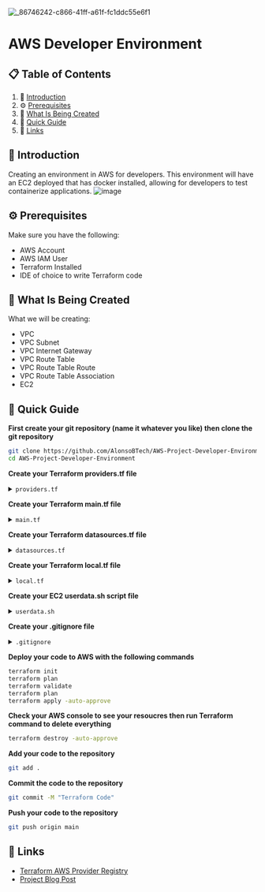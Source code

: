 ![_86746242-c866-41ff-a61f-fc1ddc55e6f1](https://github.com/AlonsoBTech/AWS-Project-Developer-Environment/assets/160416175/5dfe7655-0d4d-4c4a-b428-f6f600e88272)
# AWS Developer Environment

## 📋 <a name="table">Table of Contents</a>

1. 🤖 [Introduction](#introduction)
2. ⚙️ [Prerequisites](#prerequisites)
3. 🔋 [What Is Being Created](#what-is-being-created)
4. 🤸 [Quick Guide](#quick-guide)
5. 🔗 [Links](#links)

## <a name="introduction">🤖 Introduction</a>

Creating an environment in AWS for developers. This environment will have an EC2 deployed that has docker installed, allowing for developers to test containerize applications.
![image](https://github.com/AlonsoBTech/AWS-Project-Developer-Environment/assets/160416175/5b246a3a-34c5-476b-9bc2-531fdefa196d)

## <a name="prerequisites">⚙️ Prerequisites</a>

Make sure you have the following:

- AWS Account
- AWS IAM User
- Terraform Installed
- IDE of choice to write Terraform code

## <a name="what-is-being-created">🔋 What Is Being Created</a>

What we will be creating:

- VPC
- VPC Subnet
- VPC Internet Gateway
- VPC Route Table
- VPC Route Table Route
- VPC Route Table Association
- EC2

## <a name="quick-guide">🤸 Quick Guide</a>

**First create your git repository (name it whatever you like) then clone the git repository**

```bash
git clone https://github.com/AlonsoBTech/AWS-Project-Developer-Environment.git
cd AWS-Project-Developer-Environment
```

**Create your Terraform providers.tf file**

</details>

<details>
<summary><code>providers.tf</code></summary>

```bash
terraform {
  required_providers {
    aws = {
      source  = "hashicorp/aws"
      version = "~> 5.40.0"
    }
  }
}

provider "aws" {
  region  = "ca-central-1"
}
```
</details>

**Create your Terraform main.tf file**

</details>

<details>
<summary><code>main.tf</code></summary>

```bash
### Creating VPC
resource "aws_vpc" "project1" {
  cidr_block           = "10.0.0.0/16"
  enable_dns_hostnames = true
  enable_dns_support   = true

  tags = {
    Name = "Project1_VPC"
  }
}

### Creating Public Subnet
resource "aws_subnet" "Project1_Public_Subnet_1" {
  vpc_id                  = aws_vpc.project1.id
  cidr_block              = "10.0.1.0/24"
  map_public_ip_on_launch = true
  availability_zone       = "ca-central-1a"

  tags = {
    Name = "Project1_Public"
  }
}

### Creating Internet Gateway
resource "aws_internet_gateway" "Project1_IGW" {
  vpc_id = aws_vpc.project1.id

  tags = {
    Name = "Project1_IGW"
  }
}

### Creating Route Table
resource "aws_route_table" "Project_Public_RT" {
    vpc_id = aws_vpc.project1.id

    route {
        cidr_block = "0.0.0.0/0"
        gateway_id = aws_internet_gateway.Project1_IGW.id
    }

    tags = {
      Name = "Project1_PublicRT"
    }
}

### Creating Route Table Association
resource "aws_route_table_association" "Project1_pub_asso1" {
  subnet_id      = aws_subnet.Project1_Public_Subnet_1.id
  route_table_id = aws_route_table.Project_Public_RT.id
}

### Creating Security Group
resource "aws_security_group" "Project1_DevApp_Sg" {
  name        = "Project1_DevApp_Sg"
  description = "Allow SSH, HTTP, HTTPS inbound traffic and all outbound traffic"
  vpc_id      = aws_vpc.project1.id

  ingress {
    from_port   = 22
    to_port     = 22
    protocol    = "tcp"
    cidr_blocks = ["${local.my_ip.ip}/32"]
  }

  ingress {
    from_port   = 80
    to_port     = 80
    protocol    = "tcp"
    cidr_blocks = ["0.0.0.0/0"]
  }

  ingress {
    from_port   = 8080
    to_port     = 8080
    protocol    = "tcp"
    cidr_blocks = ["0.0.0.0/0"]
  }

  ingress {
    from_port   = 443
    to_port     = 443
    protocol    = "tcp"
    cidr_blocks = ["0.0.0.0/0"]
  }

  egress {
    from_port   = 0
    to_port     = 0
    protocol    = "-1"
    cidr_blocks = ["0.0.0.0/0"]
  }

  tags = {
    Name = "Dev-SG"
  }
}

### Creating EC2 SSH Key
resource "aws_key_pair" "project1_key" {
  key_name   = "pj1key"
  public_key = file("PATH-TO-YOUR-SSH-KEY")
}

### Creating EC2 Instance
resource "aws_instance" "dev1" {
  ami                    = data.aws_ami.ubuntu.id
  instance_type          = "t2.micro"
  key_name               = aws_key_pair.project1_key.id
  vpc_security_group_ids = [aws_security_group.Project1_DevApp_Sg.id]
  subnet_id              = aws_subnet.Project1_Public_Subnet_1.id
  user_data              = file("userdata.sh")

  root_block_device {
    volume_size = 10
  }

  tags = {
    Name = "dev1_ec2"
  }
}
```
</details>

**Create your Terraform datasources.tf file**

</details>

<details>
<summary><code>datasources.tf</code></summary>
  
```bash
data "aws_ami" "ubuntu" {
  most_recent = true

  filter {
    name   = "name"
    values = ["ubuntu/images/hvm-ssd/ubuntu-jammy-22.04-amd64-server-*"]
  }

  filter {
    name   = "virtualization-type"
    values = ["hvm"]
  }

  owners = ["099720109477"]
}

data "http" "my_public_ip" {
    url = "https://ifconfig.co/json"
    request_headers = {
        Accept = "application/json"
    }
}
```
</details>

**Create your Terraform local.tf file**

</details>

<details>
<summary><code>local.tf</code></summary>

```bash
locals {
    my_ip = jsondecode(data.http.my_public_ip.body)
}
```
</details>

**Create your EC2 userdata.sh script file**

</details>

<details>
<summary><code>userdata.sh</code></summary>

```bash
#!/bin/bash
sudo apt-get update -y
sudo apt-get install -y ca-certificates curl
sudo install -m 0755 -d /etc/apt/keyrings
sudo curl -fsSL https://download.docker.com/linux/ubuntu/gpg -o /etc/apt/keyrings/docker.asc
sudo chmod a+r /etc/apt/keyrings/docker.asc
echo \
  "deb [arch=$(dpkg --print-architecture) signed-by=/etc/apt/keyrings/docker.asc] https://download.docker.com/linux/ubuntu \
  $(. /etc/os-release && echo "$VERSION_CODENAME") stable" | \
  sudo tee /etc/apt/sources.list.d/docker.list > /dev/null
sudo apt-get update -y
sudo apt-get install -y docker-ce docker-ce-cli containerd.io docker-buildx-plugin docker-compose-plugin
```
</details>

**Create your .gitignore file**

</details>

<details>
<summary><code>.gitignore</code></summary>

```bash
.terraform.lock.hcl
terraform.tfstate
terraform.tfstate.backup
docker ready ubuntu.txt
```
</details>

**Deploy your code to AWS with the following commands**

```bash
terraform init
terraform plan
terraform validate
terraform plan
terraform apply -auto-approve
```
**Check your AWS console to see your resoucres then run Terraform command to delete everything**

```bash
terraform destroy -auto-approve
```

**Add your code to the repository**

```bash
git add .
```

**Commit the code to the repository**

```bash
git commit -M "Terraform Code"
```

**Push your code to the repository**

```bash
git push origin main
```
## <a name="links">🔗 Links</a>

- [Terraform AWS Provider Registry](https://registry.terraform.io/providers/hashicorp/aws/latest/docs)
- [Project Blog Post](https://medium.com/@lonsobraithwaite1996/aws-creating-a-developer-environment-using-terraform-a9704538cc4e)

